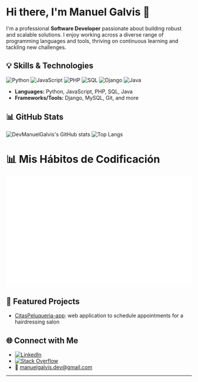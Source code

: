 # Hi there, I'm Manuel Galvis 👋

I'm a professional **Software Developer** passionate about building robust and scalable solutions. I enjoy working across a diverse range of programming languages and tools, thriving on continuous learning and tackling new challenges.

## 💡 Skills & Technologies

<p align="left">
  <img src="https://cdn.jsdelivr.net/gh/devicons/devicon/icons/python/python-original.svg" alt="Python" width="40" height="40"/>
  <img src="https://cdn.jsdelivr.net/gh/devicons/devicon/icons/javascript/javascript-original.svg" alt="JavaScript" width="40" height="40"/>
  <img src="https://cdn.jsdelivr.net/gh/devicons/devicon/icons/php/php-original.svg" alt="PHP" width="40" height="40"/>
  <img src="https://cdn.jsdelivr.net/gh/devicons/devicon/icons/mysql/mysql-original.svg" alt="SQL" width="40" height="40"/>
  <img src="https://cdn.jsdelivr.net/gh/devicons/devicon/icons/django/django-plain.svg" alt="Django" width="40" height="40"/>
  <img src="https://cdn.jsdelivr.net/gh/devicons/devicon/icons/java/java-original.svg" alt="Java" width="40" height="40"/>
</p>

- **Languages:** Python, JavaScript, PHP, SQL, Java
- **Frameworks/Tools:** Django, MySQL, Git, and more

## 📊 GitHub Stats

![DevManuelGalvis's GitHub stats](https://github-readme-stats.vercel.app/api?username=DevManuelGalvis&show_icons=true&theme=default)
![Top Langs](https://github-readme-stats.vercel.app/api/top-langs/?username=DevManuelGalvis&layout=compact&theme=default)

# 📊 Mis Hábitos de Codificación  

![Metrics Habits Chart](https://raw.githubusercontent.com/lowlighter/metrics/examples/metrics.plugin.habits.charts.svg)

## 🌟 Featured Projects
  - [CitasPeluqueria-app](https://github.com/DevManuelGalvis/CitasPeluqueria-app): web application to schedule appointments for a hairdressing salon

## 🌐 Connect with Me

- [![LinkedIn](https://img.shields.io/badge/LinkedIn-blue?logo=linkedin&logoColor=white)](https://www.linkedin.com/in/manuelgalvis/)
- [![Stack Overflow](https://img.shields.io/badge/StackOverflow-FE7A16?logo=stackoverflow&logoColor=white)](https://stackoverflow.com/)
- 📧 [manuelgalvis.dev@gmail.com](mailto:manuelgalvis.dev@gmail.com)

---

<!--
**DevManuelGalvis/DevManuelGalvis** is a ✨special✨ repository because its `README.md` (this file) appears on your GitHub profile.
-->
